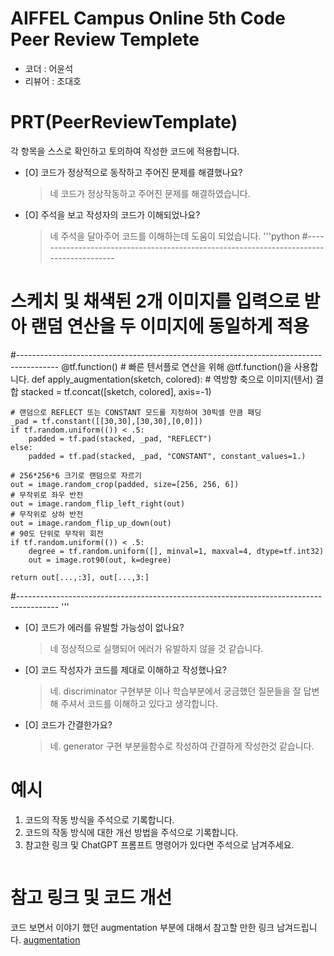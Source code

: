 # AIFFEL Campus Online 5th Code Peer Review Templete
- 코더 : 어윤석
- 리뷰어 : 조대호 

# PRT(PeerReviewTemplate) 
각 항목을 스스로 확인하고 토의하여 작성한 코드에 적용합니다.

- [O] 코드가 정상적으로 동작하고 주어진 문제를 해결했나요?
  >네 코드가 정상작동하고 주어진 문제를 해결하였습니다.
- [O] 주석을 보고 작성자의 코드가 이해되었나요?
  > 네 주석을 달아주어 코드를 이해하는데 도움이 되었습니다.
  '''python
#----------------------------------------------------------------------------------------
# 스케치 및 채색된 2개 이미지를 입력으로 받아 랜덤 연산을 두 이미지에 동일하게 적용
#----------------------------------------------------------------------------------------
@tf.function() # 빠른 텐서플로 연산을 위해 @tf.function()을 사용합니다. 
def apply_augmentation(sketch, colored):
    # 역방향 축으로 이미지(텐서) 결합
    stacked = tf.concat([sketch, colored], axis=-1)
    
    # 랜덤으로 REFLECT 또는 CONSTANT 모드를 지정하여 30픽셀 만큼 패딩
    _pad = tf.constant([[30,30],[30,30],[0,0]])
    if tf.random.uniform(()) < .5:
        padded = tf.pad(stacked, _pad, "REFLECT")
    else:
        padded = tf.pad(stacked, _pad, "CONSTANT", constant_values=1.)

    # 256*256*6 크기로 랜덤으로 자르기
    out = image.random_crop(padded, size=[256, 256, 6])
    # 무작위로 좌우 반전
    out = image.random_flip_left_right(out)
    # 무작위로 상하 반전
    out = image.random_flip_up_down(out)
    # 90도 단위로 무작위 회전
    if tf.random.uniform(()) < .5:
        degree = tf.random.uniform([], minval=1, maxval=4, dtype=tf.int32)
        out = image.rot90(out, k=degree)
    
    return out[...,:3], out[...,3:]   
#----------------------------------------------------------------------------------------
  '''
- [O] 코드가 에러를 유발할 가능성이 없나요?
  >네 정상적으로 실행되어 에러가 유발하지 않을 것 같습니다.
- [O] 코드 작성자가 코드를 제대로 이해하고 작성했나요?
  >네. discriminator 구현부분 이나 학습부분에서 궁금했던 질문들을 잘 답변해 주셔서 코드를 이해하고 있다고 생각합니다.
- [O] 코드가 간결한가요?
  > 네. generator 구현 부분을함수로 작성하여 간결하게 작성한것 같습니다.

# 예시
1. 코드의 작동 방식을 주석으로 기록합니다.
2. 코드의 작동 방식에 대한 개선 방법을 주석으로 기록합니다.
3. 참고한 링크 및 ChatGPT 프롬프트 명령어가 있다면 주석으로 남겨주세요.
```python

```
# 참고 링크 및 코드 개선
코드 보면서 이야기 했던 augmentation 부분에 대해서 참고할 만한 링크 남겨드립니다.
[augmentation](https://lcyking.tistory.com/77)
